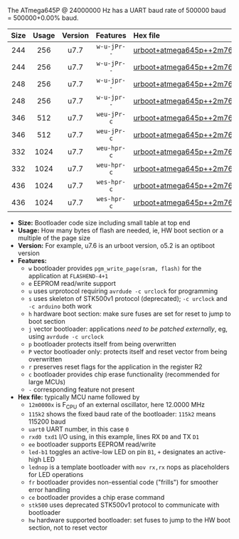 The ATmega645P @ 24000000 Hz has a UART baud rate of 500000 baud = 500000+0.00% baud.

|Size|Usage|Version|Features|Hex file|
|:-:|:-:|:-:|:-:|:--|
|244|256|u7.7|`w-u-jPr--`|[urboot+atmega645p++2m7648x+++57k6_uart0_rxe0_txe1_led+b5.hex](https://raw.githubusercontent.com/stefanrueger/urboot.hex/main/mcus/atmega645p/external_oscillator/fcpu++2m7648_Hz/br+++57k6_bps/urboot+atmega645p++2m7648x+++57k6_uart0_rxe0_txe1_led+b5.hex)|
|244|256|u7.7|`w-u-jPr--`|[urboot+atmega645p++2m7648x+++57k6_uart0_rxe0_txe1_lednop.hex](https://raw.githubusercontent.com/stefanrueger/urboot.hex/main/mcus/atmega645p/external_oscillator/fcpu++2m7648_Hz/br+++57k6_bps/urboot+atmega645p++2m7648x+++57k6_uart0_rxe0_txe1_lednop.hex)|
|248|256|u7.7|`w-u-jpr--`|[urboot+atmega645p++2m7648x+++57k6_uart0_rxe0_txe1_led+b5_fr.hex](https://raw.githubusercontent.com/stefanrueger/urboot.hex/main/mcus/atmega645p/external_oscillator/fcpu++2m7648_Hz/br+++57k6_bps/urboot+atmega645p++2m7648x+++57k6_uart0_rxe0_txe1_led+b5_fr.hex)|
|248|256|u7.7|`w-u-jpr--`|[urboot+atmega645p++2m7648x+++57k6_uart0_rxe0_txe1_lednop_fr.hex](https://raw.githubusercontent.com/stefanrueger/urboot.hex/main/mcus/atmega645p/external_oscillator/fcpu++2m7648_Hz/br+++57k6_bps/urboot+atmega645p++2m7648x+++57k6_uart0_rxe0_txe1_lednop_fr.hex)|
|346|512|u7.7|`weu-jPr-c`|[urboot+atmega645p++2m7648x+++57k6_uart0_rxe0_txe1_ee_led+b5_fr_ce.hex](https://raw.githubusercontent.com/stefanrueger/urboot.hex/main/mcus/atmega645p/external_oscillator/fcpu++2m7648_Hz/br+++57k6_bps/urboot+atmega645p++2m7648x+++57k6_uart0_rxe0_txe1_ee_led+b5_fr_ce.hex)|
|346|512|u7.7|`weu-jPr-c`|[urboot+atmega645p++2m7648x+++57k6_uart0_rxe0_txe1_ee_lednop_fr_ce.hex](https://raw.githubusercontent.com/stefanrueger/urboot.hex/main/mcus/atmega645p/external_oscillator/fcpu++2m7648_Hz/br+++57k6_bps/urboot+atmega645p++2m7648x+++57k6_uart0_rxe0_txe1_ee_lednop_fr_ce.hex)|
|332|1024|u7.7|`weu-hpr-c`|[urboot+atmega645p++2m7648x+++57k6_uart0_rxe0_txe1_ee_led+b5_fr_ce_hw.hex](https://raw.githubusercontent.com/stefanrueger/urboot.hex/main/mcus/atmega645p/external_oscillator/fcpu++2m7648_Hz/br+++57k6_bps/urboot+atmega645p++2m7648x+++57k6_uart0_rxe0_txe1_ee_led+b5_fr_ce_hw.hex)|
|332|1024|u7.7|`weu-hpr-c`|[urboot+atmega645p++2m7648x+++57k6_uart0_rxe0_txe1_ee_lednop_fr_ce_hw.hex](https://raw.githubusercontent.com/stefanrueger/urboot.hex/main/mcus/atmega645p/external_oscillator/fcpu++2m7648_Hz/br+++57k6_bps/urboot+atmega645p++2m7648x+++57k6_uart0_rxe0_txe1_ee_lednop_fr_ce_hw.hex)|
|436|1024|u7.7|`wes-hpr-c`|[urboot+atmega645p++2m7648x+++57k6_uart0_rxe0_txe1_ee_led+b5_fr_ce_stk500_hw.hex](https://raw.githubusercontent.com/stefanrueger/urboot.hex/main/mcus/atmega645p/external_oscillator/fcpu++2m7648_Hz/br+++57k6_bps/urboot+atmega645p++2m7648x+++57k6_uart0_rxe0_txe1_ee_led+b5_fr_ce_stk500_hw.hex)|
|436|1024|u7.7|`wes-hpr-c`|[urboot+atmega645p++2m7648x+++57k6_uart0_rxe0_txe1_ee_lednop_fr_ce_stk500_hw.hex](https://raw.githubusercontent.com/stefanrueger/urboot.hex/main/mcus/atmega645p/external_oscillator/fcpu++2m7648_Hz/br+++57k6_bps/urboot+atmega645p++2m7648x+++57k6_uart0_rxe0_txe1_ee_lednop_fr_ce_stk500_hw.hex)|

- **Size:** Bootloader code size including small table at top end
- **Usage:** How many bytes of flash are needed, ie, HW boot section or a multiple of the page size
- **Version:** For example, u7.6 is an urboot version, o5.2 is an optiboot version
- **Features:**
  + `w` bootloader provides `pgm_write_page(sram, flash)` for the application at `FLASHEND-4+1`
  + `e` EEPROM read/write support
  + `u` uses urprotocol requiring `avrdude -c urclock` for programming
  + `s` uses skeleton of STK500v1 protocol (deprecated); `-c urclock` and `-c arduino` both work
  + `h` hardware boot section: make sure fuses are set for reset to jump to boot section
  + `j` vector bootloader: applications *need to be patched externally*, eg, using `avrdude -c urclock`
  + `p` bootloader protects itself from being overwritten
  + `P` vector bootloader only: protects itself and reset vector from being overwritten
  + `r` preserves reset flags for the application in the register R2
  + `c` bootloader provides chip erase functionality (recommended for large MCUs)
  + `-` corresponding feature not present
- **Hex file:** typically MCU name followed by
  + `12m0000x` is F<sub>CPU</sub> of an external oscillator, here 12.0000 MHz
  + `115k2` shows the fixed baud rate of the bootloader: `115k2` means 115200 baud
  + `uart0` UART number, in this case `0`
  + `rxd0 txd1` I/O using, in this example, lines RX `D0` and TX `D1`
  + `ee` bootloader supports EEPROM read/write
  + `led-b1` toggles an active-low LED on pin `B1`, `+` designates an active-high LED
  + `lednop` is a template bootloader with `mov rx,rx` nops as placeholders for LED operations
  + `fr` bootloader provides non-essential code ("frills") for smoother error handling
  + `ce` bootloader provides a chip erase command
  + `stk500` uses deprecated STK500v1 protocol to communicate with bootloader
  + `hw` hardware supported bootloader: set fuses to jump to the HW boot section, not to reset vector
